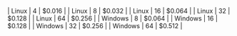 |  Linux   |   4  |   $0.016   | |  Linux   |   8  |   $0.032   | |  Linux   |  16  |   $0.064   | |  Linux   |  32   |   $0.128   | |  Linux   |   64  |   $0.256   | |  Windows   |   8  |   $0.064   | |  Windows   |  16  |   $0.128   | |  Windows   |  32 |   $0.256   | |  Windows   |  64  |   $0.512   |